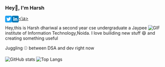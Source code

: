 <h3 dir="auto">Hey👋</g-emoji>, I'm Harsh</h3>

<a href="https://twitter.com/HarshDhariwal_" rel="nofollow"><img align="left" alt="" width="22px" src="https://raw.githubusercontent.com/edent/SuperTinyIcons/master/images/svg/twitter.svg" style="max-width: 100%;"><\a>
<a href="https://www.linkedin.com/in/harsh-dhariwal/" rel="nofollow">
  <img align="left"  width="22px" src="https://raw.githubusercontent.com/edent/SuperTinyIcons/master/images/svg/linkedin.svg" style="max-width: 100%;">

  </a>
  
  
 <a target="_blank" rel="noopener noreferrer" href="https://camo.githubusercontent.com/1c599fd918f649ead173975ee0cb6ce72c47d2765e2813f608f7282a74407e26/68747470733a2f2f6d656469612e67697068792e636f6d2f6d656469612f38333648694a633770677a7938694e58436e2f67697068792e676966"><img align="right" alt="GIF" src="https://user-images.githubusercontent.com/89967721/152495855-d80988cf-6d85-448b-b6fa-58a1b4e632f7.gif" data-canonical-src="https://user-images.githubusercontent.com/89967721/152495855-d80988cf-6d85-448b-b6fa-58a1b4e632f7.gif" style="max-width: 100%;">
  </a> 
Hey,this is Harsh dhariwal a second year cse undergraduate a Jaypee institute of Information Technology,Noida.
 I love builiding new stuff 😄 and creating something useful 
  
  Juggling ⚾ between DSA and dev right now 

 ![GitHub stats](https://github-readme-stats.vercel.app/api?username=Harsh-dhariwal&show_icons=true&theme=tokyonight)
![Top Langs](https://github-readme-stats.vercel.app/api/top-langs/?username=Harsh-dhariwal&theme=tokyonight)
<!---
Harsh-dhariwal/Harsh-dhariwal is a ✨ special ✨ repository because its `README.md` (this file) appears on your GitHub profile.
You can click the Preview link to take a look at your changes.
--->
